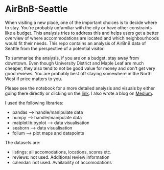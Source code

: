 # AirBnB-Seattle
When visiting a new place, one of the important choices is to decide where to stay. You're probably unfamiliar with the city or have other constraints like a budget. This analysis tries to address this and helps users get a better overview of where accommodations are located and which neighbourhoods would fit their needs. This repo contains an analysis of AirBnB data of Seattle from the perspective of a potential visitor. 

To summarise the analysis, if you are on a budget, stay away from downtown. Even though University District and Maple Leaf are much cheaper, they also tend to not be good value for money and don't get very good reviews. You are probably best off staying somewhere in the North West if price matters to you.

Please see the notebook for a more detailed analysis and visuals by either going there directly or clicking on the [link](https://github.com/AleKosc/AirBnB-Seattle/blob/master/AirBnB%20Seattle.ipynb). I also wrote a blog on [Medium](https://medium.com/@ale.kosciansky/where-to-stay-in-seattle-with-airbnb-46392bab3c08).

I used the following libraries:

  - pandas --> handle/manipulate data
  - numpy --> handle/manipulate data
  - matplotlib.pyplot --> data visualisation
  - seaborn --> data visualisation
  - folium --> plot maps and datapoints

The datasets are:

  - listings: all accomodations, locations, scores etc.
  - reviews: not used. Additional review information
  - calendar: not used. Availability of accomodations 

